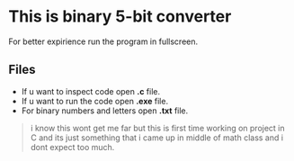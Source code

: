 # This is binary 5-bit converter

For better expirience run the program in fullscreen.


## Files
- If u want to inspect code open **.c** file.
- If u want to run the code open **.exe** file.
- For binary numbers and letters open **.txt** file.

> i know this wont get me far but this is first time working on project in C and its just something that i came up in middle of math class and i dont expect too much.
